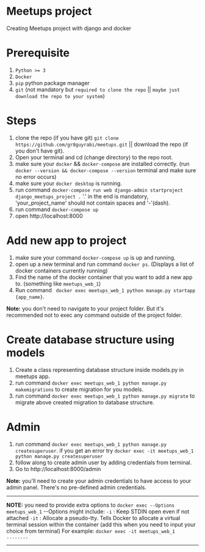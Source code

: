 # Meetups project

Creating Meetups project with django and docker

# Prerequisite
1. `Python >= 3`
2. `Docker`
3. `pip` python package manager
4. `git` (not mandatory but `required to clone the repo` || `maybe just download the repo to your system`)

# Steps
1. clone the repo (if you have git) `git clone https://github.com/gr8guyrabi/meetups.git` || download the repo (if you don't have git).
2. Open your terminal and cd (change directory) to the repo root.
3. make sure your `docker` && `docker-compose` are installed correctly. (run `docker --version && docker-compose --version` terminal and make sure no error occurs)
4. make sure your `docker desktop` is running.
5. run command ` docker-compose run web django-admin startproject django_meetups_project . ` '.' in the end is mandatory, 'your_project_name' should not contain spaces and '-'(dash).
6. run command ` docker-compose up `
7. open http://localhost:8000

# Add new app to project
1. make sure your command ` docker-compose up ` is up and running.
2. open up a new terminal and run command ` docker ps `. (Displays a list of docker containers currently running)
3. Find the name of the docker container that you want to add a new app to. (something like `meetups_web_1`)
4. Run command ` docker exec meetups_web_1 python manage.py startapp {app_name}`.

**Note:**
you don't need to navigate to your project folder. But it's recommended not to exec any command outside of the project folder.

# Create database structure using models
1. Create a class representing database structure inside models.py in meetups app.
2. run command `docker exec meetups_web_1 python manage.py makemigrations` to create migration for you models.
3. run command `docker exec meetups_web_1 python manage.py migrate` to migrate above created migration to database structure.

# Admin
1. run command `docker exec meetups_web_1 python manage.py createsuperuser`. if you get an error try `docker exec -it meetups_web_1 python manage.py createsuperuser`
2. follow along to create admin user by adding credentials from terminal.
3. Go to http://localhost:8000/admin

**Note:**
you'll need to create your admin credentials to have access to your admin panel. There's no pre-defined admin credentials.

-----------
**NOTE:**
you need to provide extra options to `docker exec --Options meetups_web_1` 
--Options might include:
`-i` : Keep STDIN open even if not attached
`-it` : Allocate a pseudo-tty. Tells Docker to allocate a virtual terminal session within the container (add this when you need to input your choice from terminal)
For example: `docker exec -it meetups_web_1 ........`

-----------